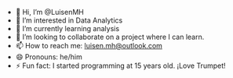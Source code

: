 - 👋 Hi, I’m @LuisenMH
- 👀 I’m interested in Data Analytics
- 🌱 I’m currently learning analysis
- 💞️ I’m looking to collaborate on a project where I can learn.
- 📫 How to reach me: luisen.mh@outlook.com
- 😄 Pronouns: he/him
- ⚡ Fun fact: I started programming at 15 years old. ¡Love Trumpet!

<!---
LuisenMH/LuisenMH is a ✨ special ✨ repository because its `README.md` (this file) appears on your GitHub profile.
You can click the Preview link to take a look at your changes.
--->
